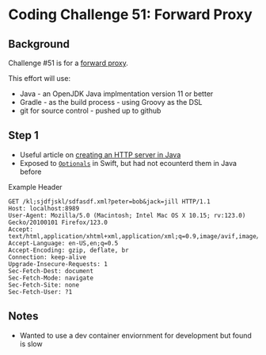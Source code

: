 # Coding Challenge 51: Forward Proxy

## Background
Challenge #51 is for a [forward proxy](https://codingchallenges.substack.com/p/coding-challenge-51-http-forward). 

This effort will use:
- Java - an OpenJDK Java implmentation version 11 or better
- Gradle - as the build process - using Groovy as the DSL
- git for source control - pushed up to github

## Step 1
- Useful article on [creating an HTTP server in Java](https://rjlfinn.medium.com/creating-a-http-server-in-java-9b6af7f9b3cd)
- Exposed to [`Optionals`](https://docs.oracle.com/javase/8/docs/api/java/util/Optional.html) in Swift, but had not ecounterd them in Java before

Example Header

```
GET /kl;sjdfjskl/sdfasdf.xml?peter=bob&jack=jill HTTP/1.1
Host: localhost:8989
User-Agent: Mozilla/5.0 (Macintosh; Intel Mac OS X 10.15; rv:123.0) Gecko/20100101 Firefox/123.0
Accept: text/html,application/xhtml+xml,application/xml;q=0.9,image/avif,image/webp,*/*;q=0.8
Accept-Language: en-US,en;q=0.5
Accept-Encoding: gzip, deflate, br
Connection: keep-alive
Upgrade-Insecure-Requests: 1
Sec-Fetch-Dest: document
Sec-Fetch-Mode: navigate
Sec-Fetch-Site: none
Sec-Fetch-User: ?1
```

## Notes
- Wanted to use a dev container enviornment for development but found is slow
